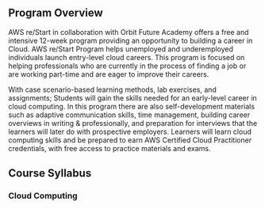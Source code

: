 ## Program Overview

AWS re/Start in collaboration with Orbit Future Academy offers a free and intensive 12-week program providing an opportunity to building a career in Cloud. AWS re/Start Program helps unemployed and underemployed individuals launch entry-level cloud careers. This program is focused on helping professionals who are currently in the process of finding a job or are working part-time and are eager to improve their careers. 

With case scenario-based learning methods, lab exercises, and assignments; Students will gain the skills needed for an early-level career in cloud computing. In this program there are also self-development materials such as adaptive communication skills, time management, building career overviews in writing & professionally, and preparation for interviews that the learners will later do with prospective employers. Learners will learn cloud computing skills and be prepared to earn AWS Certified Cloud Practitioner credentials, with free access to practice materials and exams. 

## Course Syllabus

### Cloud Computing

